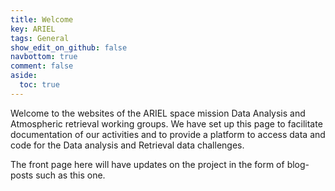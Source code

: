```yaml
---
title: Welcome
key: ARIEL
tags: General
show_edit_on_github: false
navbottom: true
comment: false
aside:
  toc: true
---
```


Welcome to the websites of the ARIEL space mission Data Analysis and Atmospheric retrieval working groups.
We have set up this page to facilitate documentation of our activities and to provide a platform to access data and code for the Data analysis and Retrieval data challenges.

The front page here will have updates on the project in the form of blog-posts such as this one.

